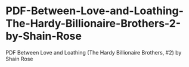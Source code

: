 # PDF-Between-Love-and-Loathing-The-Hardy-Billionaire-Brothers-2-by-Shain-Rose
PDF Between Love and Loathing (The Hardy Billionaire Brothers, #2) by Shain Rose
